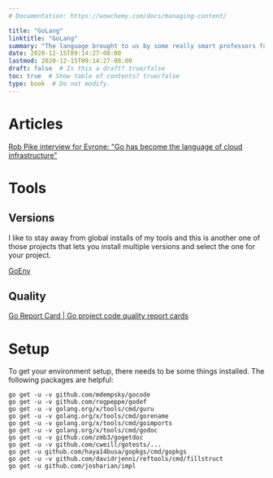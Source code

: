 ```yaml
---
# Documentation: https://wowchemy.com/docs/managing-content/

title: "GoLang"
linktitle: "GoLang"
summary: "The language brought to us by some really smart professors funded by Google."
date: 2020-12-15T09:14:27-08:00
lastmod: 2020-12-15T09:14:27-08:00
draft: false  # Is this a draft? true/false
toc: true  # Show table of contents? true/false
type: book  # Do not modify.
---
```


# Articles

[Rob Pike interview for Evrone: "Go has become the language of cloud infrastructure"](https://evrone.com/rob-pike-interview)

# Tools

## Versions

I like to stay away from global installs of my tools and this is another one of those projects that lets you install multiple versions and select the one for your project.

[GoEnv](https://github.com/syndbg/goenv)

## Quality

[Go Report Card | Go project code quality report cards](https://goreportcard.com/)

# Setup

To get your environment setup, there needs to be some things installed. The following packages are helpful:

```
go get -u -v github.com/mdempsky/gocode
go get -u -v github.com/rogpeppe/godef
go get -u -v golang.org/x/tools/cmd/guru
go get -u -v golang.org/x/tools/cmd/gorename
go get -u -v golang.org/x/tools/cmd/goimports
go get -u -v golang.org/x/tools/cmd/godoc
go get -u -v github.com/zmb3/gogetdoc
go get -u -v github.com/cweill/gotests/...
go get -u github.com/haya14busa/gopkgs/cmd/gopkgs
go get -u -v github.com/davidrjenni/reftools/cmd/fillstruct
go get -u github.com/josharian/impl
```
